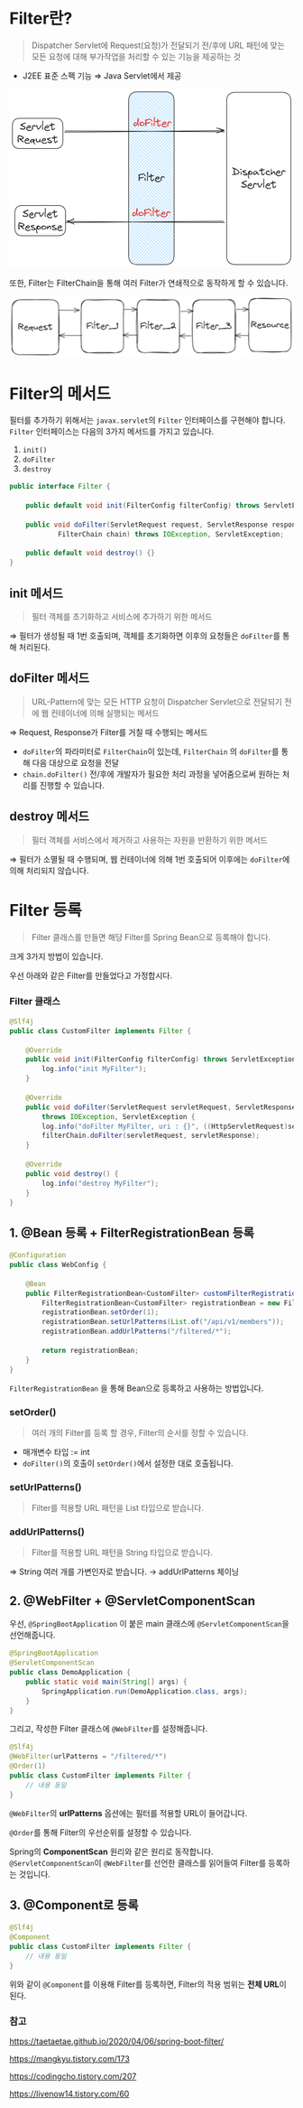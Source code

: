 # Filter란?

> Dispatcher Servlet에 Request(요청)가 전달되기 전/후에 URL 패턴에 맞는 모든 요청에 대해 부가작업을 처리할 수 있는 기능을 제공하는 것

- J2EE 표준 스펙 기능 ⇒ Java Servlet에서 제공

![Untitled](./images/spring01.png)

또한, Filter는 FilterChain을 통해 여러 Filter가 연쇄적으로 동작하게 할 수 있습니다.

![Untitled](./images/spring02.png)

# Filter의 메서드

필터를 추가하기 위해서는 `javax.servlet`의 `Filter` 인터페이스를 구현해야 합니다. `Filter` 인터페이스는 다음의 3가지 메서드를 가지고 있습니다.

1. `init()`
2. `doFilter`
3. `destroy`

```java
public interface Filter {

    public default void init(FilterConfig filterConfig) throws ServletException {}

    public void doFilter(ServletRequest request, ServletResponse response,
            FilterChain chain) throws IOException, ServletException;

    public default void destroy() {}
}
```

## init 메서드

> 필터 객체를 초기화하고 서비스에 추가하기 위한 메서드

⇒ 필터가 생성될 때 1번 호출되며, 객체를 초기화하면 이후의 요청들은 `doFilter`를 통해 처리된다.

## doFilter 메서드

> URL-Pattern에 맞는 모든 HTTP 요청이 Dispatcher Servlet으로 전달되기 전에 웹 컨테이너에 의해 실행되는 메서드

⇒ Request, Response가 Filter를 거칠 때 수행되는 메서드

- `doFilter`의 파라미터로 `FilterChain`이 있는데, `FilterChain` 의 `doFilter`를 통해 다음 대상으로 요청을 전달
- `chain.doFilter()` 전/후에 개발자가 필요한 처리 과정을 넣어줌으로써 원하는 처리를 진행할 수 있습니다.

## destroy 메서드

> 필터 객체를 서비스에서 제거하고 사용하는 자원을 반환하기 위한 메서드

⇒ 필터가 소멸될 때 수행되며, 웹 컨테이너에 의해 1번 호출되어 이후에는 `doFilter`에 의해 처리되지 않습니다.

# Filter 등록

> Filter 클래스를 만들면 해당 Filter를 Spring Bean으로 등록해야 합니다.

크게 3가지 방법이 있습니다.

우선 아래와 같은 Filter를 만들었다고 가정합시다.

### Filter 클래스

```java
@Slf4j
public class CustomFilter implements Filter {

	@Override
	public void init(FilterConfig filterConfig) throws ServletException {
		log.info("init MyFilter");
	}

	@Override
	public void doFilter(ServletRequest servletRequest, ServletResponse servletResponse, FilterChain filterChain)
		throws IOException, ServletException {
		log.info("doFilter MyFilter, uri : {}", ((HttpServletRequest)servletRequest).getRequestURI());
		filterChain.doFilter(servletRequest, servletResponse);
	}

	@Override
	public void destroy() {
		log.info("destroy MyFilter");
	}
}
```

## 1. @Bean 등록 + FilterRegistrationBean 등록

```java
@Configuration
public class WebConfig {

	@Bean
	public FilterRegistrationBean<CustomFilter> customFilterRegistrationBean() {
		FilterRegistrationBean<CustomFilter> registrationBean = new FilterRegistrationBean<>(new CustomFilter());
		registrationBean.setOrder(1);
		registrationBean.setUrlPatterns(List.of("/api/v1/members"));
		registrationBean.addUrlPatterns("/filtered/*");

		return registrationBean;
	}
}
```

`FilterRegistrationBean` 을 통해 Bean으로 등록하고 사용하는 방법입니다.

### setOrder()

> 여러 개의 Filter를 등록 할 경우, Filter의 순서를 정할 수 있습니다.

- 매개변수 타입 := int
- `doFilter()`의 호출이 `setOrder()`에서 설정한 대로 호출됩니다.

### setUrlPatterns()

> Filter를 적용할 URL 패턴을 List<String> 타입으로 받습니다.

### addUrlPatterns()

> Filter를 적용할 URL 패턴을 String 타입으로 받습니다.

⇒ String 여러 개를 가변인자로 받습니다. → addUrlPatterns 체이닝

## 2. @WebFilter + @ServletComponentScan

우선, `@SpringBootApplication` 이 붙은 main 클래스에 `@ServletComponentScan`을 선언해줍니다.

```java
@SpringBootApplication
@ServletComponentScan
public class DemoApplication {
	public static void main(String[] args) {
		SpringApplication.run(DemoApplication.class, args);
	}
}
```

그리고, 작성한 Filter 클래스에 `@WebFilter`를 설정해줍니다.

```java
@Slf4j
@WebFilter(urlPatterns = "/filtered/*")
@Order(1)
public class CustomFilter implements Filter {
	// 내용 동일
}
```

`@WebFilter`의 **urlPatterns** 옵션에는 필터를 적용할 URL이 들어갑니다.

`@Order`를 통해 Filter의 우선순위를 설정할 수 있습니다.

Spring의 **ComponentScan** 원리와 같은 원리로 동작합니다. `@ServletComponentScan`이 `@WebFilter`를 선언한 클래스를 읽어들여 Filter를 등록하는 것입니다.

## 3. @Component로 등록

```java
@Slf4j
@Component
public class CustomFilter implements Filter {
	// 내용 동일
}
```

위와 같이 `@Component`를 이용해 Filter를 등록하면, Filter의 적용 범위는 **전체 URL**이 된다.

### 참고

https://taetaetae.github.io/2020/04/06/spring-boot-filter/

https://mangkyu.tistory.com/173

https://codingcho.tistory.com/207

https://livenow14.tistory.com/60

